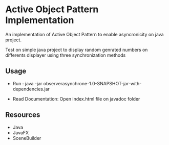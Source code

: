 # Active Object Pattern Implementation
An implementation of Active Object Pattern to enable asyncronicity on java project.

Test on simple java project to display random genrated numbers on differents displayer using three synchronization methods

## Usage

   - Run : java -jar observerasynchrone-1.0-SNAPSHOT-jar-with-dependencies.jar
      
   - Read Documentation: Open index.html file on javadoc folder
  
## Resources

- Java
- JavaFX
- SceneBuilder
